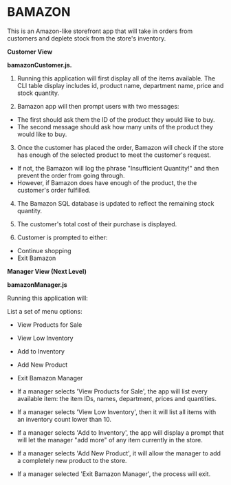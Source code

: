 # BAMAZON
This is an Amazon-like storefront app that will take in orders from customers and deplete stock from the store's inventory.


**Customer View**

**bamazonCustomer.js.**

1. Running this application will first display all of the items available. The CLI table display includes id, product name, department name, price and stock quantity.

2. Bamazon app will then prompt users with two messages:

- The first should ask them the ID of the product they would like to buy.
- The second message should ask how many units of the product they would like to buy.

3. Once the customer has placed the order, Bamazon will check if the store has enough of the selected product to meet the customer's request.

- If not, the Bamazon will log the phrase "Insufficient Quantity!" and then prevent the order from going through.
- However, if Bamazon does have enough of the product, the the customer's order fulfilled.

4. The Bamazon SQL database is updated to reflect the remaining stock quantity.

5. The customer's total cost of their purchase is displayed.

6. Customer is prompted to either:

- Continue shopping
- Exit Bamazon


**Manager View (Next Level)**

**bamazonManager.js**

Running this application will:

List a set of menu options:

- View Products for Sale
- View Low Inventory
- Add to Inventory
- Add New Product
- Exit Bamazon Manager

- If a manager selects 'View Products for Sale', the app will list every available item: the item IDs, names, department, prices and quantities.

- If a manager selects 'View Low Inventory', then it will list all items with an inventory count lower than 10.

- If a manager selects 'Add to Inventory', the app will display a prompt that will let the manager "add more" of any item currently in the store.

- If a manager selects 'Add New Product', it will allow the manager to add a completely new product to the store.

- If a manager selected 'Exit Bamazon Manager', the process will exit.











